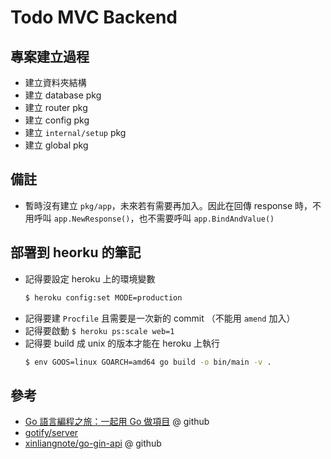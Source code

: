 # Todo MVC Backend

## 專案建立過程

- 建立資料夾結構
- 建立 database pkg
- 建立 router pkg
- 建立 config pkg
- 建立 `internal/setup` pkg
- 建立 global pkg

## 備註

- 暫時沒有建立 `pkg/app`，未來若有需要再加入。因此在回傳 response 時，不用呼叫 `app.NewResponse()`，也不需要呼叫 `app.BindAndValue()`

## 部署到 heorku 的筆記

- 記得要設定 heroku 上的環境變數
  ```bash
  $ heroku config:set MODE=production
  ```
- 記得要建 `Procfile` 且需要是一次新的 commit （不能用 `amend` 加入）
- 記得要啟動 `$ heroku ps:scale web=1`
- 記得要 build 成 unix 的版本才能在 heroku 上執行
  ```bash
  $ env GOOS=linux GOARCH=amd64 go build -o bin/main -v .
  ```

## 參考

- [Go 語言編程之旅：一起用 Go 做項目](https://github.com/go-programming-tour-book/blog-service) @ github
- [gotify/server](https://github.com/gotify/server)
- [xinliangnote/go-gin-api](https://github.com/xinliangnote/go-gin-api) @ github

